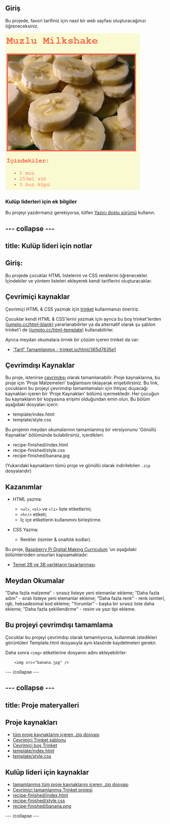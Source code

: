 ## Giriş

Bu projede, favori tarifiniz için nasıl bir web sayfası oluşturacağınızı öğreneceksiniz.

![ekran görüntüsü](images/recipe-final.png)

### Kulüp liderleri için ek bilgiler

Bu projeyi yazdırmanız gerekiyorsa, lütfen [Yazıcı dostu sürümü](https://projects.raspberrypi.org/tr-TR/projects/recipe/print) kullanın.

--- collapse ---
---
title: Kulüp lideri için notlar
---

## Giriş:

Bu projede çocuklar HTML listelerini ve CSS renklerini öğrenecekler. İçindekiler ve yöntem listeleri ekleyerek kendi tariflerini oluşturacaklar.

## Çevrimiçi kaynaklar

Çevrimiçi HTML & CSS yazmak için [trinket](https://trinket.io/) kullanmanızı öneririz.

Çocuklar kendi HTML & CSS'lerini yazmak için ayrıca bu boş trinket'lerden [(jumpto.cc/html-blank)](http://jumpto.cc/html-blank) yararlanabilirler ya da alternatif olarak şu şablon trinket'i de [(jumpto.cc/html-template)](http://jumpto.cc/html-template) kullanabilirler.

Ayrıca meydan okumalara örnek bir çözüm içeren trinket da var:

+ ['Tarif' Tamamlanmış - trinket.io/html/365d7835e1](https://trinket.io/html/365d7835e1)

## Çevrimdışı Kaynaklar

Bu proje, istenirse [çevrimdışı](https://www.codeclubprojects.org/en-GB/resources/webdev-working-offline/) olarak tamamlanabilir. Proje kaynaklarına, bu proje için 'Proje Malzemeleri' bağlantısını tıklayarak erişebilirsiniz. Bu link, çocukların bu projeyi çevrimdışı tamamlamaları için ihtiyaç duyacağı kaynakları içeren bir 'Proje Kaynakları' bölümü içermektedir. Her çocuğun bu kaynakların bir kopyasına erişimi olduğundan emin olun. Bu bölüm aşağıdaki dosyaları içerir:

+ template/index.html
+ template/style.css

Bu projenin meydan okumalarının tamamlanmış bir versiyonunu 'Gönüllü Kaynaklar' bölümünde bulabilirsiniz, içerdikleri:

+ recipe-finished/index.html
+ recipe-finished/style.css
+ recipe-finished/banana.jpg

(Yukarıdaki kaynakların tümü proje ve gönüllü olarak indirilebilen `.zip` dosyalarıdır)

## Kazanımlar

+ HTML yazma:
    
    + `<ul>`, `<ol>` ve `<li>` liste etiketlerini;
    + `<hr/>` etiketi;
    + İç içe etiketlerin kullanımını birleştirme.

+ CSS Yazma:
    
    + Renkler (isimler & onaltılık kodlar).

Bu proje, [Raspberry Pi Digital Making Curriculum](http://rpf.io/curriculum) 'un aşağıdaki bölümlerinden unsurları kapsamaktadır:

+ [Temel 2B ve 3B varlıkların tasarlanması](https://www.raspberrypi.org/curriculum/design/creator).

## Meydan Okumalar

"Daha fazla malzeme" - sırasız listeye yeni elemanlar ekleme; "Daha fazla adım" - sıralı listeye yeni elemanlar ekleme; "Daha fazla renk" - renk isimleri, rgb, heksadesimal kod ekleme; "Yorumlar" - başka bir sırasız liste daha ekleme; "Daha fazla şekillendirme" - resim ve yazı tipi ekleme.

## Bu projeyi çevrimdışı tamamlama

Çocuklar bu projeyi çevrimdışı olarak tamamlıyorsa, kullanmak istedikleri görüntüleri Template.html dosyasıyla aynı klasörde kaydetmeleri gerekir.

Daha sonra `<img>` etiketlerine dosyanın adını ekleyebilirler:
```
    <img src="banana.jpg" />
```    

--- /collapse ---

--- collapse ---
---
title: Proje materyalleri
---

## Proje kaynakları

+ [tüm proje kaynaklarını içeren .zip dosyası](resources/recipe-project-resources.zip)
+ [Çevrimiçi Trinket şablonu](http://jumpto.cc/trinket-template)
+ [Çevrimiçi boş Trinket](http://jumpto.cc/trinket-blank)
+ [template/index.html](resources/template-index.html)
+ [template/style.css](resources/template-style.css)

## Kulüp lideri için kaynaklar

+ [tamamlanmış tüm proje kaynaklarını içeren .zip dosyası](resources/recipe-volunteer-resources.zip)
+ [Çevrimiçi tamamlanmış Trinket projesi](https://trinket.io/html/365d7835e1)
+ [recipe-finished/index.html](resources/recipe-finished-index.html)
+ [recipe-finished/style.css](resources/recipe-finished-style.css)
+ [recipe-finished/banana.png](resources/recipe-finished-banana.png)

--- /collapse ---